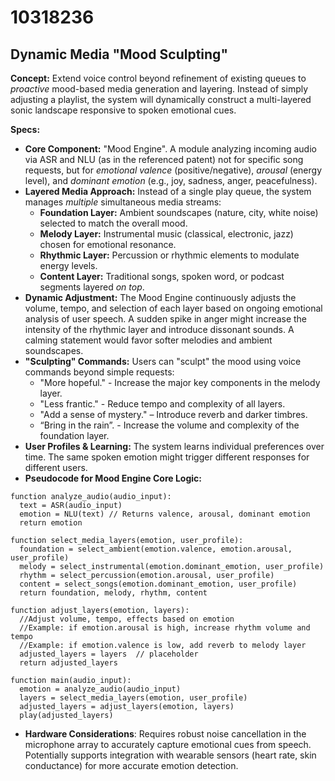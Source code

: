 # 10318236

## Dynamic Media "Mood Sculpting"

**Concept:** Extend voice control beyond refinement of existing queues to *proactive* mood-based media generation and layering. Instead of simply adjusting a playlist, the system will dynamically construct a multi-layered sonic landscape responsive to spoken emotional cues.

**Specs:**

*   **Core Component:** "Mood Engine". A module analyzing incoming audio via ASR and NLU (as in the referenced patent) not for specific song requests, but for *emotional valence* (positive/negative), *arousal* (energy level), and *dominant emotion* (e.g., joy, sadness, anger, peacefulness).
*   **Layered Media Approach:** Instead of a single play queue, the system manages *multiple* simultaneous media streams:
    *   **Foundation Layer:** Ambient soundscapes (nature, city, white noise) selected to match the overall mood.
    *   **Melody Layer:** Instrumental music (classical, electronic, jazz) chosen for emotional resonance.
    *   **Rhythmic Layer:** Percussion or rhythmic elements to modulate energy levels.
    *   **Content Layer:** Traditional songs, spoken word, or podcast segments layered *on top*.
*   **Dynamic Adjustment:** The Mood Engine continuously adjusts the volume, tempo, and selection of each layer based on ongoing emotional analysis of user speech.  A sudden spike in anger might increase the intensity of the rhythmic layer and introduce dissonant sounds. A calming statement would favor softer melodies and ambient soundscapes.
*   **"Sculpting" Commands:** Users can "sculpt" the mood using voice commands beyond simple requests:
    *   "More hopeful." -  Increase the major key components in the melody layer.
    *   "Less frantic." -  Reduce tempo and complexity of all layers.
    *   "Add a sense of mystery." – Introduce reverb and darker timbres.
    *   “Bring in the rain”. - Increase the volume and complexity of the foundation layer.
*   **User Profiles & Learning:** The system learns individual preferences over time. The same spoken emotion might trigger different responses for different users.
*    **Pseudocode for Mood Engine Core Logic:**

```
function analyze_audio(audio_input):
  text = ASR(audio_input)
  emotion = NLU(text) // Returns valence, arousal, dominant emotion
  return emotion

function select_media_layers(emotion, user_profile):
  foundation = select_ambient(emotion.valence, emotion.arousal, user_profile)
  melody = select_instrumental(emotion.dominant_emotion, user_profile)
  rhythm = select_percussion(emotion.arousal, user_profile)
  content = select_songs(emotion.dominant_emotion, user_profile)
  return foundation, melody, rhythm, content

function adjust_layers(emotion, layers):
  //Adjust volume, tempo, effects based on emotion
  //Example: if emotion.arousal is high, increase rhythm volume and tempo
  //Example: if emotion.valence is low, add reverb to melody layer
  adjusted_layers = layers  // placeholder
  return adjusted_layers

function main(audio_input):
  emotion = analyze_audio(audio_input)
  layers = select_media_layers(emotion, user_profile)
  adjusted_layers = adjust_layers(emotion, layers)
  play(adjusted_layers)
```

*   **Hardware Considerations**:  Requires robust noise cancellation in the microphone array to accurately capture emotional cues from speech. Potentially supports integration with wearable sensors (heart rate, skin conductance) for more accurate emotion detection.